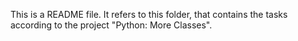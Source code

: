 This is a README file. It refers to this folder, that contains the tasks according to the project "Python: More Classes".
